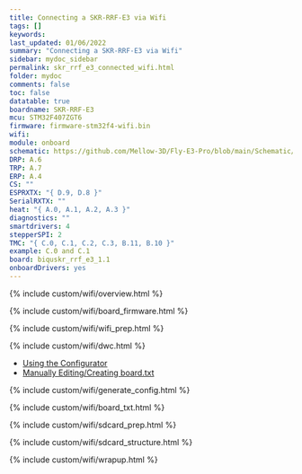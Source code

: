 ```yaml
---
title: Connecting a SKR-RRF-E3 via Wifi
tags: []
keywords: 
last_updated: 01/06/2022
summary: "Connecting a SKR-RRF-E3 via Wifi"
sidebar: mydoc_sidebar
permalink: skr_rrf_e3_connected_wifi.html
folder: mydoc
comments: false
toc: false
datatable: true
boardname: SKR-RRF-E3
mcu: STM32F407ZGT6
firmware: firmware-stm32f4-wifi.bin
wifi: 
module: onboard
schematic: https://github.com/Mellow-3D/Fly-E3-Pro/blob/main/Schematic/Schematic_E3-PRO.pdf
DRP: A.6
TRP: A.7
ERP: A.4
CS: ""
ESPRXTX: "{ D.9, D.8 }"
SerialRXTX: ""
heat: "{ A.0, A.1, A.2, A.3 }"
diagnostics: ""
smartdrivers: 4
stepperSPI: 2
TMC: "{ C.0, C.1, C.2, C.3, B.11, B.10 }"
example: C.0 and C.1
board: biquskr_rrf_e3_1.1
onboardDrivers: yes
---
```


{% include custom/wifi/overview.html %}

{% include custom/wifi/board_firmware.html %}

{% include custom/wifi/wifi_prep.html %}

{% include custom/wifi/dwc.html %}

<ul id="profileTabs" class="nav nav-tabs">
    <li class="active"><a class="noCrossRef" href="#generate" data-toggle="tab">Using the Configurator</a></li>
    <li><a class="noCrossRef" href="#manual" data-toggle="tab">Manually Editing/Creating board.txt</a></li>
</ul>
  <div class="tab-content">
<div role="tabpanel" class="tab-pane active" id="generate" markdown="1">

{% include custom/wifi/generate_config.html %}

</div>

<div role="tabpanel" class="tab-pane" id="manual" markdown="1">

{% include custom/wifi/board_txt.html %}

</div>

</div>

{% include custom/wifi/sdcard_prep.html %}

{% include custom/wifi/sdcard_structure.html %}

{% include custom/wifi/wrapup.html %}